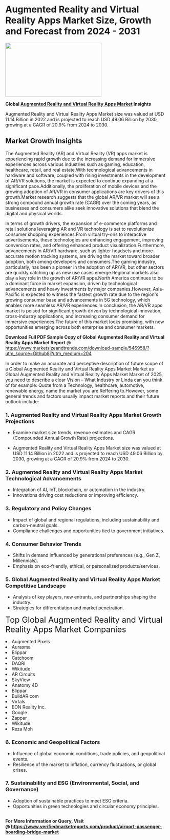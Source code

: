 <H1>Augmented Reality and Virtual Reality Apps Market Size, Growth and Forecast from 2024 - 2031</H1><img class="aligncenter size-medium wp-image-584254" src="https://thirdeyenews.in/wp-content/uploads/2024/09/Global-Market-Research-300x168.jpeg" alt="" width="300" height="168" /><p><strong>Global&nbsp;<a href="https://www.marketsizeandtrends.com/download-sample/546958/?utm_source=Github8j?utm_medium=204">Augmented Reality and Virtual Reality Apps Market</a> Insights</strong></p><p>Augmented Reality and Virtual Reality Apps Market size was valued at USD 11.14 Billion in 2022 and is projected to reach USD 49.06 Billion by 2030, growing at a CAGR of 20.9% from 2024 to 2030.</p><p><h2>Market Growth Insights</h2> <p>The Augmented Reality (AR) and Virtual Reality (VR) apps market is experiencing rapid growth due to the increasing demand for immersive experiences across various industries such as gaming, education, healthcare, retail, and real estate.With technological advancements in hardware and software, coupled with rising investments in the development of AR/VR solutions, the market is expected to continue expanding at a significant pace.Additionally, the proliferation of mobile devices and the growing adoption of AR/VR in consumer applications are key drivers of this growth.Market research suggests that the global AR/VR market will see a strong compound annual growth rate (CAGR) over the coming years, as businesses and consumers alike seek innovative solutions that blend the digital and physical worlds.</p> <p>In terms of growth drivers, the expansion of e-commerce platforms and retail solutions leveraging AR and VR technology is set to revolutionize consumer shopping experiences.From virtual try-ons to interactive advertisements, these technologies are enhancing engagement, improving conversion rates, and offering enhanced product visualization.Furthermore, advancements in AR/VR hardware, such as lighter headsets and more accurate motion tracking systems, are driving the market toward broader adoption, both among developers and consumers.The gaming industry, particularly, has been a pioneer in the adoption of AR/VR, but other sectors are quickly catching up as new use cases emerge.Regional markets also play a key role in the growth of AR/VR apps.North America continues to be a dominant force in market expansion, driven by technological advancements and heavy investments by major companies.However, Asia-Pacific is expected to witness the fastest growth rate due to the region's growing consumer base and advancements in 5G technology, which enables more seamless AR/VR experiences.In conclusion, the AR/VR apps market is poised for significant growth driven by technological innovation, cross-industry applications, and increasing consumer demand for immersive experiences.The future of this market looks promising, with new opportunities emerging across both enterprise and consumer markets.</p> <p><span class=""><strong>Download Full PDF Sample Copy of Global Augmented Reality and Virtual Reality Apps Market Report</strong> @ <a href="https://www.marketsizeandtrends.com/download-sample/546958/?utm_source=Github8j?utm_medium=204" target="_blank">https://www.marketsizeandtrends.com/download-sample/546958/?utm_source=Github8j?utm_medium=204</a></span></p><p>In order to make an accurate and perceptive description of future scope of a Global&nbsp;Augmented Reality and Virtual Reality Apps Market Market as Global&nbsp;Augmented Reality and Virtual Reality Apps Market Market of 2025, you need to describe a clear Vision &ndash; What Industry or Linda can you think of for example: Quote from a Technology, healthcare, automotive, renewable energy, name the market you are Reffering to.However, some general trends and factors usually impact market reports and their future outlook include:</p><h3>1.&nbsp;<strong>Augmented Reality and Virtual Reality Apps Market Growth Projections</strong></h3><ul><li>Examine market size trends, revenue estimates and CAGR (Compounded Annual Growth Rate) projections.</li><li><p>Augmented Reality and Virtual Reality Apps Market size was valued at USD 11.14 Billion in 2022 and is projected to reach USD 49.06 Billion by 2030, growing at a CAGR of 20.9% from 2024 to 2030.</p></li></ul><h3>2.&nbsp;<strong>Augmented Reality and Virtual Reality Apps Market Technological Advancements</strong></h3><ul><li>Integration of AI, IoT, blockchain, or automation in the industry.</li><li>Innovations driving cost reductions or improving efficiency.</li></ul><h3>3.&nbsp;<strong>Regulatory and Policy Changes</strong></h3><ul><li>Impact of global and regional regulations, including sustainability and carbon-neutral goals.</li><li>Compliance challenges and opportunities tied to government initiatives.</li></ul><h3>4.&nbsp;<strong>Consumer Behavior Trends</strong></h3><ul><li>Shifts in demand influenced by generational preferences (e.g., Gen Z, Millennials).</li><li>Emphasis on eco-friendly, ethical, or personalized products/services.</li></ul><h3>5.&nbsp;<strong>Global Augmented Reality and Virtual Reality Apps Market Competitive Landscape</strong></h3><ul><li>Analysis of key players, new entrants, and partnerships shaping the industry.</li><li>Strategies for differentiation and market penetration.</li></ul><p data-pm-slice="1 1 []"><span style="color: inherit; font-family: inherit; font-size: 25px;">Top Global Augmented Reality and Virtual Reality Apps Market Companies</span></p><div class="" data-test-id=""><p><li>Augmented Pixels</li><li> Aurasma</li><li> Blippar</li><li> Catchoom</li><li> DAQRI</li><li> Wikitude</li><li> AR Circuits</li><li> SkyView</li><li> Anatomy 4D</li><li> Blippar</li><li> BuildAR.com</li><li> Virtals</li><li> EON Reality Inc.</li><li> Google</li><li> Zappar</li><li> Wikitude</li><li> Reza Moh</li></p></div><h3>6.&nbsp;<strong>Economic and Geopolitical Factors</strong></h3><ul><li>Influence of global economic conditions, trade policies, and geopolitical events.</li><li>Resilience of the market to inflation, currency fluctuations, or global crises.</li></ul><h3>7.&nbsp;<strong>Sustainability and ESG (Environmental, Social, and Governance)</strong></h3><ul><li>Adoption of sustainable practices to meet ESG criteria.</li><li>Opportunities in green technologies and circular economy principles.</li></ul><h2><strong style="font-size: 14px;">For More Information or Query, Visit @&nbsp;</strong><a style="background-color: #ffffff; font-size: 14px;" href="https://www.marketsizeandtrends.com/report/augmented-reality-and-virtual-reality-apps-market/" target="_blank">https://www.verifiedmarketreports.com/product/airport-passenger-boarding-bridge-market</a></h2>